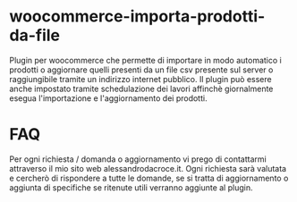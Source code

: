 # woocommerce-importa-prodotti-da-file
Plugin per woocommerce che permette di importare in modo automatico i prodotti o aggiornare quelli presenti da un file csv presente sul server o raggiungibile tramite un indirizzo internet pubblico. Il plugin può essere anche impostato tramite schedulazione dei lavori affinchè giornalmente esegua l'importazione e l'aggiornamento dei prodotti.

# FAQ
Per ogni richiesta / domanda o aggiornamento vi prego di contattarmi attraverso il mio sito web alessandrodacroce.it.
Ogni richiesta sarà valutata e cercherò di rispondere a tutte le domande, se si tratta di aggiornamento o aggiunta di specifiche se ritenute utili verranno aggiunte al plugin.

